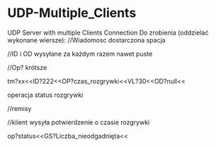 # UDP-Multiple_Clients
UDP Server with multiple Clients Connection
Do zrobienia (oddzielać wykonane wiersze):
//Wiadomosc dostarczona spacja 

//ID i OD wysyłane za każdym razem nawet puste

//Op? krótsze

tm?xx<<ID?222<<OP?czas_rozgrywki<<VL?30<<OD?null<<

operacja status rozgrywki

//remisy

//klient wysyła potwierdzenie o czasie rozgrywki 

op?status<<GS?Liczba_nieodgadnięta<<
